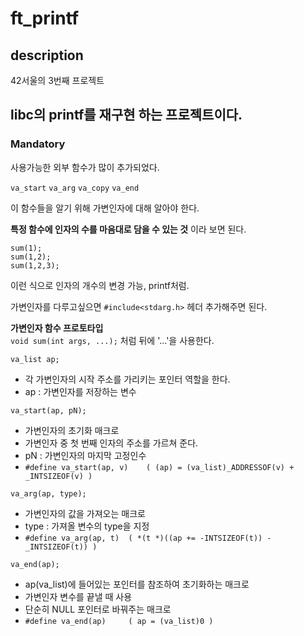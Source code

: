 # ft_printf

## description
42서울의 3번째 프로젝트   
   
libc의 printf를 재구현 하는 프로젝트이다.
---

### Mandatory
사용가능한 외부 함수가 많이 추가되었다.

```va_start``` ```va_arg``` ```va_copy``` ```va_end```

이 함수들을 알기 위해 가변인자에 대해 알아야 한다.

**특정 함수에 인자의 수를 마음대로 담을 수 있는 것** 이라 보면 된다.

```
sum(1);
sum(1,2);
sum(1,2,3);
```
이런 식으로 인자의 개수의 변경 가능, printf처럼.

가변인자를 다루고싶으면 ```#include<stdarg.h>``` 헤더 추가해주면 된다.

**가변인자 함수 프로토타입**   
```void sum(int args, ...);``` 처럼 뒤에 '...'을 사용한다.


```va_list ap;```   
- 각 가변인자의 시작 주소를 가리키는 포인터 역할을 한다.
- ap : 가변인자를 저장하는 변수   


```va_start(ap, pN);```   
- 가변인자의 초기화 매크로   
- 가변인자 중 첫 번째 인자의 주소를 가르쳐 준다.
- pN : 가변인자의 마지막 고정인수   
- ```#define va_start(ap, v)	( (ap) = (va_list)_ADDRESSOF(v) + _INTSIZEOF(v) )```


```va_arg(ap, type);```   
- 가변인자의 값을 가져오는 매크로   
- type : 가져올 변수의 type을 지정   
- ```#define va_arg(ap, t)	( *(t *)((ap += -INTSIZEOF(t)) - _INTSIZEOF(t)) )```

```va_end(ap);```   
- ap(va_list)에 들어있는 포인터를 참조하여 초기화하는 매크로    
- 가변인자 변수를 끝낼 때 사용  
- 단순히 NULL 포인터로 바꿔주는 매크로    
- ```#define va_end(ap)		( ap = (va_list)0 )```
